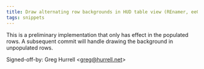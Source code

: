 ```yaml
---
title: Draw alternating row backgrounds in HUD table view (REnamer, ee06d30)
tags: snippets
---
```


This is a preliminary implementation that only has effect in the populated rows. A subsequent commit will handle drawing the background in unpopulated rows.

Signed-off-by: Greg Hurrell &lt;greg@hurrell.net&gt;

